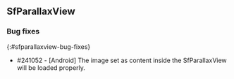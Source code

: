 ## SfParallaxView 

 ### Bug fixes
{:#sfparallaxview-bug-fixes}

* \#241052 - [Android] The image set as content inside the SfParallaxView will be loaded properly.